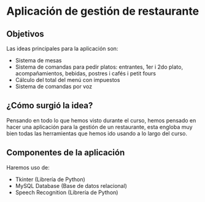 # Aplicación de gestión de restaurante

## Objetivos
Las ideas principales para la aplicación son:
- Sistema de mesas
- Sistema de comandas para pedir platos: entrantes, 1er i 2do plato, acompañamientos, bebidas, postres i cafés i petit fours
- Cálculo del total del menú con impuestos
- Sistema de comandas por voz

## ¿Cómo surgió la idea?
Pensando en todo lo que hemos visto durante el curso, hemos pensado en hacer una aplicación para la gestión de un restaurante, esta engloba muy bien todas las herramientas que hemos ido usando a lo largo del curso.

## Componentes de la aplicación
Haremos uso de:
- Tkinter (Librería de Python)
- MySQL Database (Base de datos relacional)
- Speech Recognition (Librería de Python)
